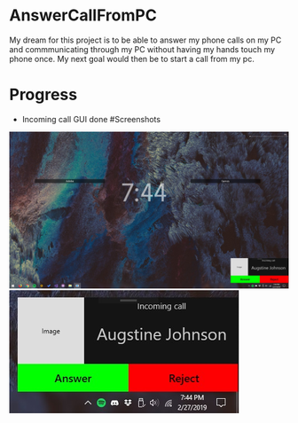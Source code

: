 # AnswerCallFromPC
My dream for this project is to be able to answer my phone calls on my PC and commmunicating through my PC without having my hands touch my phone once. My next goal would then be to start a call from my pc.
# Progress
- Incoming call GUI done
#Screenshots
<img src="https://github.com/elibroftw/AnswerCallFromPC/blob/master/Screenshots/Screenshot%201.jpg" alt="Screenshot"/>
<img src="https://github.com/elibroftw/AnswerCallFromPC/blob/master/Screenshots/Screenshot%202.jpg" alt="Screenshot"/>
